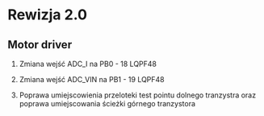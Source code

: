 # Rewizja 2.0

## Motor driver

1. Zmiana wejść ADC_I na PB0 - 18 LQPF48

2. Zmiana wejść ADC_VIN na PB1 - 19 LQPF48

3. Poprawa umiejscowienia przeloteki test pointu dolnego tranzystra oraz poprawa
umiejscowania ścieżki górnego tranzystora
